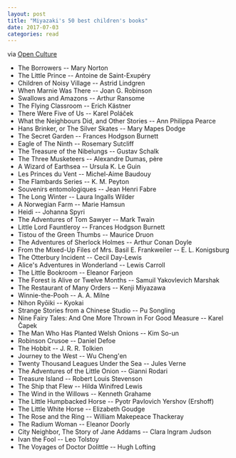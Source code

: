 ```yaml
---
layout: post
title: "Miyazaki's 50 best children's books"
date: 2017-07-03
categories: read
---
```


via 
[Open Culture](http://www.openculture.com/2017/05/hayao-miyazaki-picks-his-50-favorite-childrens-books.html)

- The Borrowers -- Mary Norton
- The Little Prince -- Antoine de Saint-Exupéry
- Children of Noisy Village -- Astrid Lindgren
- When Marnie Was There -- Joan G. Robinson
- Swallows and Amazons -- Arthur Ransome
- The Flying Classroom -- Erich Kästner
- There Were Five of Us -- Karel Poláček
- What the Neighbours Did, and Other Stories -- Ann Philippa Pearce
- Hans Brinker, or The Silver Skates -- Mary Mapes Dodge
- The Secret Garden -- Frances Hodgson Burnett
- Eagle of The Ninth -- Rosemary Sutcliff
- The Treasure of the Nibelungs -- Gustav Schalk
- The Three Musketeers -- Alexandre Dumas, père
- A Wizard of Earthsea -- Ursula K. Le Guin
- Les Princes du Vent -- Michel-Aime Baudouy
- The Flambards Series -- K. M. Peyton
- Souvenirs entomologiques -- Jean Henri Fabre
- The Long Winter -- Laura Ingalls Wilder
- A Norwegian Farm -- Marie Hamsun
- Heidi -- Johanna Spyri
- The Adventures of Tom Sawyer -- Mark Twain
- Little Lord Fauntleroy -- Frances Hodgson Burnett
- Tistou of the Green Thumbs -- Maurice Druon
- The Adventures of Sherlock Holmes -- Arthur Conan Doyle
- From the Mixed-Up Files of Mrs. Basil E. Frankweiler -- E. L. Konigsburg
- The Otterbury Incident -- Cecil Day-Lewis
- Alice's Adventures in Wonderland -- Lewis Carroll
- The Little Bookroom -- Eleanor Farjeon
- The Forest is Alive or Twelve Months -- Samuil Yakovlevich Marshak
- The Restaurant of Many Orders -- Kenji Miyazawa
- Winnie-the-Pooh -- A. A. Milne
- Nihon Ryōiki -- Kyokai
- Strange Stories from a Chinese Studio -- Pu Songling
- Nine Fairy Tales: And One More Thrown in For Good Measure -- Karel Čapek
- The Man Who Has Planted Welsh Onions -- Kim So-un
- Robinson Crusoe -- Daniel Defoe
- The Hobbit -- J. R. R. Tolkien
- Journey to the West -- Wu Cheng'en
- Twenty Thousand Leagues Under the Sea -- Jules Verne
- The Adventures of the Little Onion -- Gianni Rodari
- Treasure Island -- Robert Louis Stevenson
- The Ship that Flew -- Hilda Winifred Lewis
- The Wind in the Willows -- Kenneth Grahame
- The Little Humpbacked Horse -- Pyotr Pavlovich Yershov (Ershoff)
- The Little White Horse -- Elizabeth Goudge
- The Rose and the Ring -- William Makepeace Thackeray
- The Radium Woman -- Eleanor Doorly
- City Neighbor, The Story of Jane Addams -- Clara Ingram Judson
- Ivan the Fool -- Leo Tolstoy
- The Voyages of Doctor Dolittle -- Hugh Lofting
